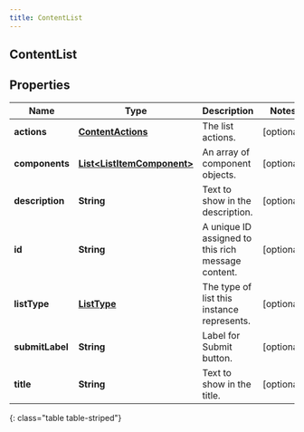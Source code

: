 ```yaml
---
title: ContentList
---
```

## ContentList


## Properties

| Name | Type | Description | Notes |
| ------------ | ------------- | ------------- | ------------- |
| **actions** | <!----><!---->[**ContentActions**](ContentActions.html)<!----> | The list actions. |  [optional] |
| **components** | <!----><!---->[**List&lt;ListItemComponent&gt;**](ListItemComponent.html)<!----> | An array of component objects. |  [optional] |
| **description** | <!----><!---->**String**<!----> | Text to show in the description. |  [optional] |
| **id** | <!----><!---->**String**<!----> | A unique ID assigned to this rich message content. |  [optional] |
| **listType** | <!----><!---->[**ListType**](ListType.html)<!----> | The type of list this instance represents. |  [optional] |
| **submitLabel** | <!----><!---->**String**<!----> | Label for Submit button. |  [optional] |
| **title** | <!----><!---->**String**<!----> | Text to show in the title. |  [optional] |
{: class="table table-striped"}



